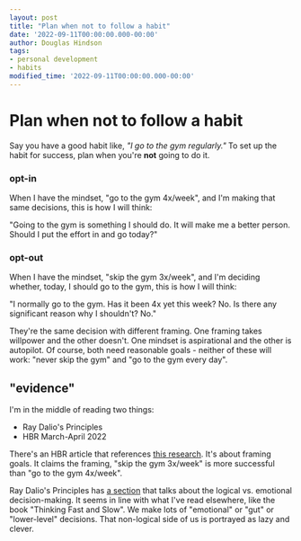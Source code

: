 ```yaml
---
layout: post
title: "Plan when not to follow a habit"
date: '2022-09-11T00:00:00.000-00:00'
author: Douglas Hindson
tags:
- personal development
- habits
modified_time: '2022-09-11T00:00:00.000-00:00'
---
```


# Plan when not to follow a habit

Say you have a good habit like, *"I go to the gym regularly."* To set up the habit for success, plan when you're **not** going to do it. 

### opt-in

When I have the mindset, "go to the gym 4x/week", and I'm making that same decisions, this is how I will think:

"Going to the gym is something I should do. It will make me a better person. Should I put the effort in and go today?"

### opt-out

When I have the mindset, "skip the gym 3x/week", and I'm deciding whether, today, I should go to the gym, this is how I will think:

"I normally go to the gym. Has it been 4x yet this week? No. Is there any significant reason why I shouldn't? No."

They're the same decision with different framing. One framing takes willpower and the other doesn't. One mindset is aspirational and the other is autopilot. Of course, both need reasonable goals - neither of these will work: "never skip the gym" and "go to the gym every day".

## "evidence"
I'm in the middle of reading two things:
- Ray Dalio's Principles
- HBR March-April 2022

There's an HBR article that references [this research](https://academic.oup.com/jcr/article/47/6/1003/5918032). It's about framing goals. It claims the framing, "skip the gym 3x/week" is more successful than "go to the gym 4x/week".

Ray Dalio's Principles has [a section](https://www.principles.com/principles/1f2a26ba-daca-4c6c-95d3-0cf33bd8454f/) that talks about the logical vs. emotional decision-making. It seems in line with what I've read elsewhere, like the book "Thinking Fast and Slow". We make lots of "emotional" or "gut" or "lower-level" decisions. That non-logical side of us is portrayed as lazy and clever.
